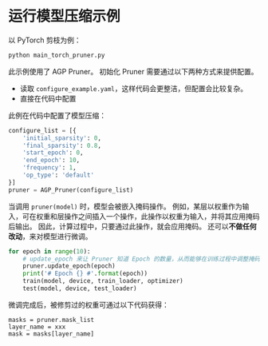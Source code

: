 # 运行模型压缩示例

以 PyTorch 剪枝为例：

```bash
python main_torch_pruner.py
```

此示例使用了 AGP Pruner。 初始化 Pruner 需要通过以下两种方式来提供配置。

- 读取 `configure_example.yaml`，这样代码会更整洁，但配置会比较复杂。
- 直接在代码中配置

此例在代码中配置了模型压缩：

```python
configure_list = [{
    'initial_sparsity': 0,
    'final_sparsity': 0.8,
    'start_epoch': 0,
    'end_epoch': 10,
    'frequency': 1,
    'op_type': 'default'
}]
pruner = AGP_Pruner(configure_list)
```

当调用 `pruner(model)` 时，模型会被嵌入掩码操作。 例如，某层以权重作为输入，可在权重和层操作之间插入一个操作，此操作以权重为输入，并将其应用掩码后输出。 因此，计算过程中，只要通过此操作，就会应用掩码。 还可以**不做任何改动**，来对模型进行微调。

```python
for epoch in range(10):
    # update_epoch 来让 Pruner 知道 Epoch 的数量，从而能够在训练过程中调整掩码。
    pruner.update_epoch(epoch)
    print('# Epoch {} #'.format(epoch))
    train(model, device, train_loader, optimizer)
    test(model, device, test_loader)
```

微调完成后，被修剪过的权重可通过以下代码获得：

```
masks = pruner.mask_list
layer_name = xxx
mask = masks[layer_name]
```



